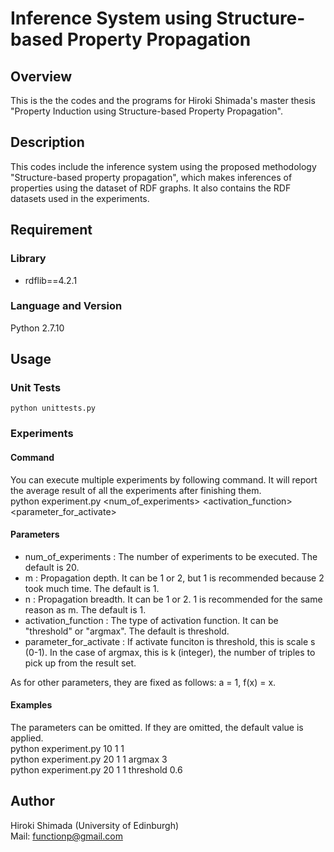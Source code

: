 Inference System using Structure-based Property Propagation
===========================================================

## Overview
This is the the codes and the programs for Hiroki Shimada's master thesis "Property Induction using Structure-based Property Propagation".  
  
## Description
This codes include the inference system using the proposed methodology "Structure-based property propagation", which makes inferences of properties using the dataset of RDF graphs.
It also contains the RDF datasets used in the experiments.
  
## Requirement
### Library
* rdflib==4.2.1
  
### Language and Version
Python  2.7.10  
  
## Usage
### Unit Tests
    python unittests.py
  
### Experiments
#### Command
You can execute multiple experiments by following command.
It will report the average result of all the experiments after finishing them.  
    python experiment.py <num_of_experiments> <m> <n> <activation_function> <parameter_for_activate>
  
#### Parameters
* num_of_experiments : The number of experiments to be executed. The default is 20.
* m : Propagation depth. It can be 1 or 2, but 1 is recommended because 2 took much time. The default is 1.
* n : Propagation breadth. It can be 1 or 2. 1 is recommended for the same reason as m. The default is 1.
* activation_function : The type of activation function. It can be "threshold" or "argmax". The default is threshold.
* parameter_for_activate : If activate funciton is threshold, this is scale s (0-1). In the case of argmax, this is k (integer), the number of triples to pick up from the result set.

As for other parameters, they are fixed as follows: a = 1, f(x) = x.
  
#### Examples
The parameters can be omitted. If they are omitted, the default value is applied.  
    python experiment.py 10 1 1  
    python experiment.py 20 1 1 argmax 3  
    python experiment.py 20 1 1 threshold 0.6  
  
## Author
Hiroki Shimada (University of Edinburgh)  
Mail: functionp@gmail.com  
